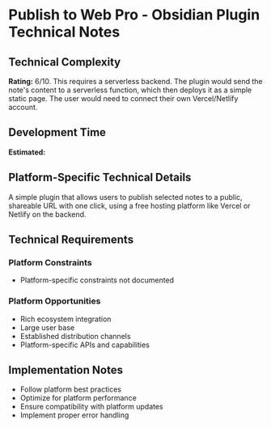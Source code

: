 # Publish to Web Pro - Obsidian Plugin Technical Notes

## Technical Complexity
**Rating:** 6/10. This requires a serverless backend. The plugin would send the note's content to a serverless function, which then deploys it as a simple static page. The user would need to connect their own Vercel/Netlify account.

## Development Time
**Estimated:** 

## Platform-Specific Technical Details
A simple plugin that allows users to publish selected notes to a public, shareable URL with one click, using a free hosting platform like Vercel or Netlify on the backend.

## Technical Requirements

### Platform Constraints
- Platform-specific constraints not documented

### Platform Opportunities
- Rich ecosystem integration
- Large user base
- Established distribution channels
- Platform-specific APIs and capabilities

## Implementation Notes
- Follow platform best practices
- Optimize for platform performance
- Ensure compatibility with platform updates
- Implement proper error handling
